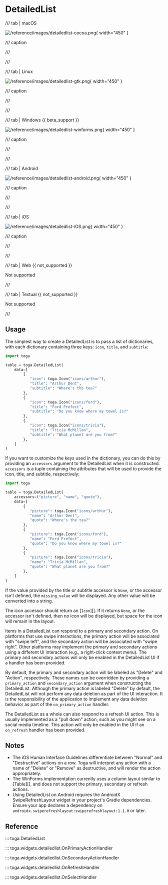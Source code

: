 # DetailedList

/// tab | macOS

![/reference/images/detailedlist-cocoa.png](/reference/images/detailedlist-cocoa.png){ width="450" }

/// caption

///

<!-- TODO: Update alt text -->

///

/// tab | Linux

![/reference/images/detailedlist-gtk.png](/reference/images/detailedlist-gtk.png){ width="450" }

/// caption

///

<!-- TODO: Update alt text -->

///

/// tab | Windows {{ beta_support }}

![/reference/images/detailedlist-winforms.png](/reference/images/detailedlist-winforms.png){ width="450" }

/// caption

///

<!-- TODO: Update alt text -->

///

/// tab | Android

![/reference/images/detailedlist-android.png](/reference/images/detailedlist-android.png){ width="450" }

/// caption

///

<!-- TODO: Update alt text -->

///

/// tab | iOS

![/reference/images/detailedlist-iOS.png](/reference/images/detailedlist-iOS.png){ width="450" }

/// caption

///

<!-- TODO: Update alt text -->

///

/// tab | Web {{ not_supported }}

Not supported

///

/// tab | Textual {{ not_supported }}

Not supported

///

## Usage

The simplest way to create a DetailedList is to pass a list of dictionaries, with each dictionary containing three keys: `icon`, `title`, and `subtitle`:

```python
import toga

table = toga.DetailedList(
    data=[
        {
           "icon": toga.Icon("icons/arthur"),
           "title": "Arthur Dent",
           "subtitle": "Where's the tea?"
        },
        {
           "icon": toga.Icon("icons/ford"),
           "title": "Ford Prefect",
           "subtitle": "Do you know where my towel is?"
        },
        {
           "icon": toga.Icon("icons/tricia"),
           "title": "Tricia McMillan",
           "subtitle": "What planet are you from?"
        },
    ]
)
```

If you want to customize the keys used in the dictionary, you can do this by providing an `accessors` argument to the DetailedList when it is constructed. `accessors` is a tuple containing the attributes that will be used to provide the icon, title, and subtitle, respectively:

```python
import toga

table = toga.DetailedList(
    accessors=("picture", "name", "quote"),
    data=[
        {
           "picture": toga.Icon("icons/arthur"),
           "name": "Arthur Dent",
           "quote": "Where's the tea?"
        },
        {
           "picture": toga.Icon("icons/ford"),
           "name": "Ford Prefect",
           "quote": "Do you know where my towel is?"
        },
        {
           "picture": toga.Icon("icons/tricia"),
           "name": "Tricia McMillan",
           "quote": "What planet are you from?"
        },
    ]
)
```

If the value provided by the title or subtitle accessor is `None`, or the accessor isn't defined, the `missing_value` will be displayed. Any other value will be converted into a string.

The icon accessor should return an [`Icon`][]. If it returns `None`, or the accessor isn't defined, then no icon will be displayed, but space for the icon will remain in the layout.

Items in a DetailedList can respond to a primary and secondary action. On platforms that use swipe interactions, the primary action will be associated with "swipe left", and the secondary action will be associated with "swipe right". Other platforms may implement the primary and secondary actions using a different UI interaction (e.g., a right-click context menu). The primary and secondary actions will only be enabled in the DetailedList UI if a handler has been provided.

By default, the primary and secondary action will be labeled as "Delete" and "Action", respectively. These names can be overridden by providing a `primary_action` and `secondary_action` argument when constructing the DetailedList. Although the primary action is labeled "Delete" by default, the DetailedList will not perform any data deletion as part of the UI interaction. It is the responsibility of the application to implement any data deletion behavior as part of the `on_primary_action` handler.

The DetailedList as a whole can also respond to a refresh UI action. This is usually implemented as a "pull down" action, such as you might see on a social media timeline. This action will only be enabled in the UI if an `on_refresh` handler has been provided.

## Notes

- The iOS Human Interface Guidelines differentiate between "Normal" and "Destructive" actions on a row. Toga will interpret any action with a name of "Delete" or "Remove" as destructive, and will render the action appropriately.
- The WinForms implementation currently uses a column layout similar to [Table][], and does not support the primary, secondary or refresh actions.
- Using DetailedList on Android requires the AndroidX SwipeRefreshLayout widget in your project's Gradle dependencies. Ensure your app declares a dependency on `androidx.swiperefreshlayout:swiperefreshlayout:1.1.0` or later.

## Reference

::: toga.DetailedList

::: toga.widgets.detailedlist.OnPrimaryActionHandler

::: toga.widgets.detailedlist.OnSecondaryActionHandler

::: toga.widgets.detailedlist.OnRefreshHandler

::: toga.widgets.detailedlist.OnSelectHandler

